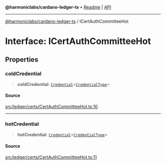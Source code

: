 **@harmoniclabs/cardano-ledger-ts** • [Readme](../Introduction.md) \| [API](../globals.md)

***

[@harmoniclabs/cardano-ledger-ts](../Introduction.md) / ICertAuthCommitteeHot

# Interface: ICertAuthCommitteeHot

## Properties

### coldCredential

> **coldCredential**: [`Credential`](../classes/Credential.md)\<[`CredentialType`](../enumerations/CredentialType.md)\>

#### Source

[src/ledger/certs/CertAuthCommitteeHot.ts:10](https://github.com/HarmonicLabs/cardano-ledger-ts/blob/d1659b0/src/ledger/certs/CertAuthCommitteeHot.ts#L10)

***

### hotCredential

> **hotCredential**: [`Credential`](../classes/Credential.md)\<[`CredentialType`](../enumerations/CredentialType.md)\>

#### Source

[src/ledger/certs/CertAuthCommitteeHot.ts:11](https://github.com/HarmonicLabs/cardano-ledger-ts/blob/d1659b0/src/ledger/certs/CertAuthCommitteeHot.ts#L11)
